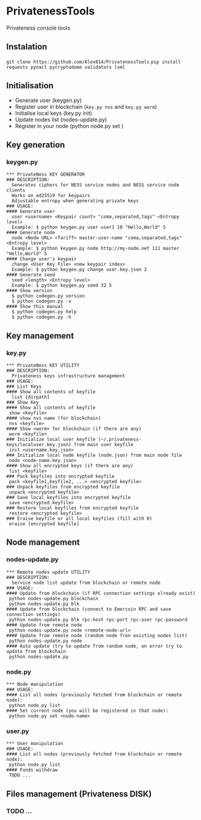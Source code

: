 # PrivatenessTools
Privateness console tools

## Instalation
`git clone https://github.com/Alex014/PrivatenessTools`
`pip install requests pynacl pycryptodome validators lxml`

## Initialisation
 * Generate user (keygen.py)
 * Register user in blockchain (`key.py nvs` and `key.py worm`)
 * Initialise local keys (key.py init)
 * Update nodes list (nodes-update.py)
 * Register in your node (python node.py set <node-name>)

## Key generation
### keygen.py
```
*** PrivateNess KEY GENERATOR
### DESCRIPTION:
  Generates ciphers for NESS service nodes and NESS service node clients
  Works on ed25519 for keypairs
  Adjustable entropy when generating private keys
### USAGE:
#### Generate user
  user <username> <Keypair count> "coma,separated,tags" <Entropy level>
  Example: $ python keygen.py user user1 10 "Hello,World" 5
#### Generate node
  node <Node URL> <Tariff> master-user-name "coma,separated,tags"  <Entropy level>
  Example: $ python keygen.py node http://my-node.net 111 master "Hello,World" 5
#### Change user's keypair
  change <User Key File> <new keypair index>
  Example: $ python keygen.py change user.key.json 2
#### Generate seed
  seed <length> <Entropy level>
  Example: $ python keygen.py seed 32 5
#### Show version
  $ python codegen.py version
  $ python codegen.py -v
#### Show this manual
  $ python codegen.py help
  $ python codegen.py -h
```
## Key management
### key.py
```
*** PrivateNess KEY UTILITY
### DESCRIPTION:
  Privateness keys infrastructure management
### USAGE:
### List Keys
#### Show all contents of keyfile
  list {dirpath]
### Show Key
#### Show all contents of keyfile
 show <keyfile>
#### show nvs name (for blockchain)
 nvs <keyfile>
#### Show <worm> for blockchain (if there are any)
 worm <keyfile>
### Initialize local user keyfile (~/.privateness-keys/localuser.key.json) from main user keyfile
 init <username.key.json>
### Initialize local node keyfile (node.json) from main node file
 node <node-name.key.json>
#### Show all encrypted keys (if there are any)
 list <keyfile>
### Pack keyfiles into encrypted keyfile
 pack <keyfile1,keyfile2, ...> <encrypted keyfile>
### Unpack keyfiles from encrypted keyfile
 unpack <encrypted keyfile>
### Save local keyfiles into encrypted keyfile
 save <encrypted keyfile>
### Restore local keyfiles from encrypted keyfile
 restore <encrypted keyfile>
### Eraise keyfile or all local keyfiles (fill with 0)
 eraise [encrypted keyfile]
```
## Node management
### nodes-update.py
```
*** Remote nodes update UTILITY
### DESCRIPTION:
  Service node list update from blockchain or remote node
### USAGE:
#### Update from blockchain (if RPC connection settings olready exist)
 python nodes-update.py blockchain
 python nodes-update.py blk
#### Update from blockchain (connect to Emercoin RPC and save connection settings)
 python nodes-update.py blk rpc-host rpc-port rpc-user rpc-password
#### Update from remote node
 python nodes-update.py node <remote-node-url>
#### Update from remote node (random node fron existing nodes list)
 python nodes-update.py node
#### Auto update (try to update from random node, on error try to update from blockchain
 python nodes-update.py
```
### node.py
```
*** Node manipulation
### USAGE:
#### List all nodes (previously fetched from blockchain or remote node):
 python node.py list
#### Set current node (you will be registered in that node):
 python node.py set <node-name>
```
### user.py
```
*** User manipulation
### USAGE:
#### List all nodes (previously fetched from blockchain or remote node):
 python node.py list
#### Funds withdraw
 TODO ...
```

## Files management (Privateness DISK)
### TODO ...


